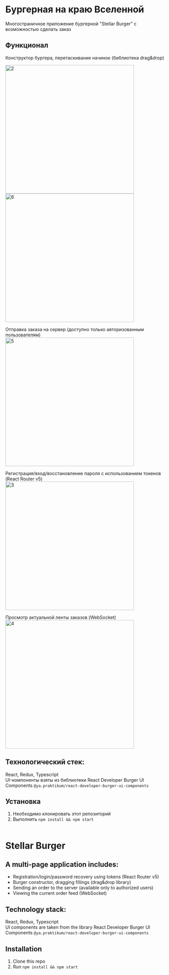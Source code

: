 # Бургерная на краю Вселенной

Многостраничное приложение бургерной "Stellar Burger" с возможностью сделать заказ

## Функционал

 Конструктор бургера, перетаскивание начинок (библиотека drag&drop)<br>
 
<img width="400" alt="2" src="https://user-images.githubusercontent.com/96661925/182873689-db560ff5-9c0c-4e00-82af-47c743126235.png"><br>
<img width="400" alt="6" src="https://user-images.githubusercontent.com/96661925/182873767-70ca8d82-22d2-4d93-b8a8-54e46a597d46.png">

Отправка заказа на сервер (доступно только авторизованным пользователям)<br>
 <img width="400" alt="5" src="https://user-images.githubusercontent.com/96661925/182873807-4aad3754-d64a-447c-9570-8bc4b89166ff.png">

 Регистрация/вход/восстановление пароля с использованием токенов (React Router v5)<br>
  <img width="400" alt="3" src="https://user-images.githubusercontent.com/96661925/182873832-f9bbb7bb-3084-4543-ad9d-22cb9a32b846.png">

 Просмотр актуальной ленты заказов (WebSocket)<br>
 <img width="400" alt="4" src="https://user-images.githubusercontent.com/96661925/182873896-076ea3ad-12c9-431b-bade-21b1e35d1e9f.png">


## Технологический стек: 
React, Redux, Typescript <br>
UI-компоненты взяты из библиотеки
React Developer Burger UI Components
 `@ya.praktikum/react-developer-burger-ui-components`
 
 ## Установка
1. Необходимо клонировать этот репозиторий
2. Выполнить `npm install && npm start`
 <br><br>
# Stellar Burger 

## A multi-page application includes:
<ul>
<li>Registration/login/password recovery using tokens (React Router v5) <br>
<li>Burger constructor, dragging fillings (drag&drop library) <br>
<li>Sending an order to the server (available only to authorized users) <br>
<li>Viewing the current order feed (WebSocket) 
</ul>

 ## Technology stack: 
 React, Redux, Typescript  <br>
UI components are taken from the library
React Developer Burger UI Components
 `@ya.praktikum/react-developer-burger-ui-components`
 
## Installation
1. Clone this repo
2. Run `npm install && npm start` 

